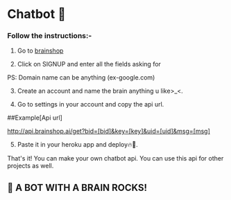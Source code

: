 # Chatbot 🍞

### Follow the instructions:- 

1. Go to [brainshop](http://brainshop.ai)<br>

2. Click on SIGNUP and enter all the fields asking for

PS: Domain name can be anything (ex-google.com)

3. Create an account and name the brain anything u like>_<. <br>

4. Go to settings in your account and copy the api url.

##Example[Api url] 

http://api.brainshop.ai/get?bid=[bid]&key=[key]&uid=[uid]&msg=[msg]<br>

5. Paste it in your heroku app and deploy🔥💖.<br>

That's it! You can make your own chatbot api. You can use this api for other projects as well.

## 👒 A BOT WITH A BRAIN ROCKS!
